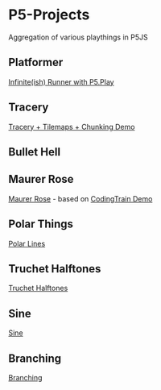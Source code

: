 # P5-Projects
Aggregation of various playthings in P5JS

## Platformer
 
[Infinite(ish) Runner with P5.Play](platformer)

## Tracery

[Tracery + Tilemaps + Chunking Demo](tracery)

## Bullet Hell

## Maurer Rose

[Maurer Rose](maurer-rose) - based on [CodingTrain Demo](https://thecodingtrain.com/challenges/coding-in-the-cabana/001-maurer-rose.html)

## Polar Things

[Polar Lines](polar)

## Truchet Halftones

[Truchet Halftones](truchet)

## Sine

[Sine](sine)

## Branching

[Branching](branching)
